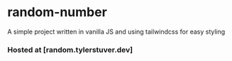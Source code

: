 # random-number

A simple project written in vanilla JS and using tailwindcss for easy styling

### Hosted at [random.tylerstuver.dev]
